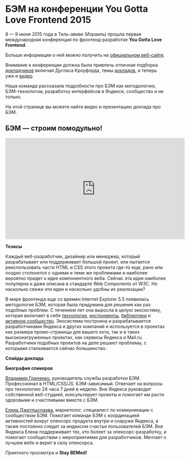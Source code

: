 # БЭМ на конференции You Gotta Love Frontend 2015 

8 — 9 июня 2015 года в Тель-авиве (Израиль) прошла первая международная конференция по фронтенд-разработке **You Gotta Love Frontend**. 

Больше информации о ней можно получить на [официальном веб-сайте](http://yougottalovefrontend.com/).

Внимание к конференции должна была привлечь отличная подборка [докладчиков](http://yougottalovefrontend.com/#speakers) включая Дугласа Кроуфорда,
темы [докладов](http://yougottalovefrontend.com/#agenda), и теперь уже и [видео](http://bit.ly/yglf-video).

Наша команда рассказала подробности про БЭМ как методологию, БЭМ-технологии, разработку интерфейсов в Яндексе, сообщество и не только. 

На этой странице вы можете найти видео и презентацию доклада про БЭМ. 

## БЭМ — строим помодульно!

<iframe width="560" height="315" src="https://www.youtube.com/embed/huQp7gr3WPE" frameborder="0" allowfullscreen></iframe>

**Тезисы**

Каждый веб-разработчик, дизайнер или менеджер, который разрабатывает или поддерживает большой проект, или пытается реиспользовать
части HTML и CSS этого проекта где-то еще, рано или поздно столкнется с одними и теми же проблемами и наиболее вероятно придет
к идее компонентного веба.  Сейчас эта идея наиболее популярна и даже описана в стандарте Web Components от W3C. Но насколько свежи эти идеи и насколько удобны их реализации?

В мире фронтенда еще со времен Internet Explorer 5.5 появилась методология БЭМ, которая была 
придумана для решения как раз подобных проблем. С течением лет она выросла в целую экосистему, которая включает в себя [технологии](https://ru.bem.info/technology/),
[инструменты](https://ru.bem.info/tools/), [библиотеки](https://ru.bem.info/libs/) и [активное сообщество](https://ru.bem.info/forum/). Экосистема построена и разрабатывается разработчиками Яндекса и других компаний и 
используется  в проектах как размера промо-страницы для вашего кота, так и в таких высоконагруженных проектах, как сервисы Яндекса 
и Mail.ru. Разработчики подобных проектов на деле решают проблемы, с которыми сталкивается сейчас большинство.  

**Слайды доклада**

<script async class="speakerdeck-embed" data-id="5e476430d05b4da0a9327368d88d3dca" data-ratio="1.6" src="//speakerdeck.com/assets/embed.js"></script>

**Биография спикеров**

[Владимир Гриненко](https://ru.bem.info/authors/grinenko-vladimir/), руководитель службы разработки БЭМ. Профессионал в HTML/CSS/JS. 
БЭМ-зависимый. Отвечает на вопросы про технологию 24 часа 7 дней в неделю. Вне Яндекса руководит собственной веб-студией, 
консультирует проекты и помогает им расти здоровыми и счастливыми вместе с БЭМ. 

[Елена Джетпыспаева](https://ru.bem.info/authors/jetpyspayeva-yelena/), маркетолог, специалист по коммуникации с сообществом БЭМ. 
Помогает команде БЭМ с координацией активностей вокруг опенсорс продукта внутри и снаружи Яндекса, а также постоянно следит за 
индексом счастья пользователей БЭМ. Вне Яндекса Елена поддерживает тех, кто болеет за опенсорс-разработку, и помогает сообществам 
с мероприятиями для разработчиков. Мечтает о лучшем вебе и верит в силу опенсорса. 

Приятного просмотра и **Stay BEMed!**
